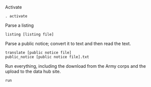 Activate

    . activate

Parse a listing

    listing [listing file]

Parse a public notice; convert it to text and then read the text.

    translate [public notice file]
    public_notice [public notice file].txt

Run everything, including the download from the Army corps
and the upload to the data hub site.

    run
